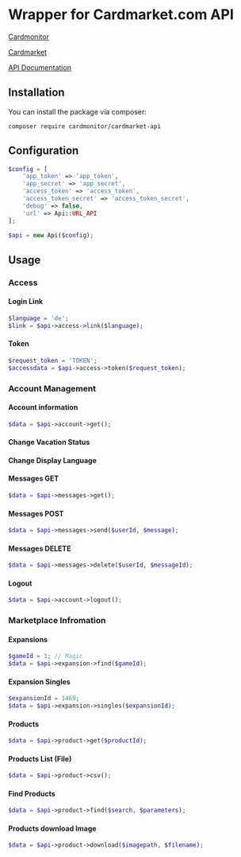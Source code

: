 # Wrapper for Cardmarket.com API

[Cardmonitor](https://www.cardmonitor.de)

[Cardmarket](https://www.cardmarket.com)

[API Documentation](https://api.cardmarket.com/ws/documentation/API_2.0:Main_Page)


## Installation

You can install the package via composer:

```
composer require cardmonitor/cardmarket-api
```

## Configuration

```php
$config = [
    'app_token' => 'app_token',
    'app_secret' => 'app_secret',
    'access_token' => 'access_token',
    'access_token_secret' => 'access_token_secret',
    'debug' => false,
    'url' => Api::URL_API
];

$api = new Api($config);
```

## Usage

### Access

#### Login Link

```php
$language = 'de';
$link = $api->access->link($language);
```

#### Token

```php
$request_token = 'TOKEN';
$accessdata = $api->access->token($request_token);
```

### Account Management

#### Account information

```php
$data = $api->account->get();
```

#### Change Vacation Status

#### Change Display Language

#### Messages GET

```php
$data = $api->messages->get();
```

#### Messages POST

```php
$data = $api->messages->send($userId, $message);
```

#### Messages DELETE

```php
$data = $api->messages->delete($userId, $messageId);
```

#### Logout

```php
$data = $api->account->logout();
```

### Marketplace Infromation

#### Expansions

```php
$gameId = 1; // Magic
$data = $api->expansion->find($gameId);
```

#### Expansion Singles

```php
$expansionId = 1469; 
$data = $api->expansion->singles($expansionId);
```

#### Products

```php
$data = $api->product->get($productId);
```

#### Products List (File)

```php
$data = $api->product->csv();
```

#### Find Products

```php
$data = $api->product->find($search, $parameters);
```

#### Products download Image

```php
$data = $api->product->download($imagepath, $filename);
```

